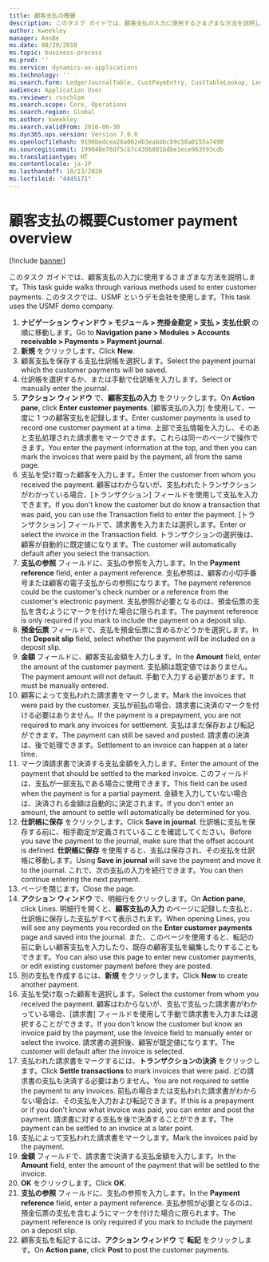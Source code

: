 ```yaml
---
title: 顧客支払の概要
description: このタスク ガイドでは、顧客支払の入力に使用するさまざまな方法を説明します。
author: kweekley
manager: AnnBe
ms.date: 08/29/2018
ms.topic: business-process
ms.prod: ''
ms.service: dynamics-ax-applications
ms.technology: ''
ms.search.form: LedgerJournalTable, CustPaymEntry, CustTableLookup, LedgerJournalTransCustPaym, CustOpenTrans, BankAccountTableLookUp
audience: Application User
ms.reviewer: roschlom
ms.search.scope: Core, Operations
ms.search.region: Global
ms.author: kweekley
ms.search.validFrom: 2016-06-30
ms.dyn365.ops.version: Version 7.0.0
ms.openlocfilehash: 9196bedcea26a0024b3eabbbcb9c58a0155a7490
ms.sourcegitcommit: 199848e78df5cb7c439b001bdbe1ece963593cdb
ms.translationtype: HT
ms.contentlocale: ja-JP
ms.lasthandoff: 10/13/2020
ms.locfileid: "4445171"
---
```

# <a name="customer-payment-overview"></a><span data-ttu-id="b6d54-103">顧客支払の概要</span><span class="sxs-lookup"><span data-stu-id="b6d54-103">Customer payment overview</span></span>

[!include [banner](../../includes/banner.md)]

<span data-ttu-id="b6d54-104">このタスク ガイドでは、顧客支払の入力に使用するさまざまな方法を説明します。</span><span class="sxs-lookup"><span data-stu-id="b6d54-104">This task guide walks through various methods used to enter customer payments.</span></span> <span data-ttu-id="b6d54-105">このタスクでは、USMF というデモ会社を使用します。</span><span class="sxs-lookup"><span data-stu-id="b6d54-105">This task uses the USMF demo company.</span></span>

1. <span data-ttu-id="b6d54-106">**ナビゲーション ウィンドウ > モジュール > 売掛金勘定 > 支払 > 支払仕訳** の順に移動します。</span><span class="sxs-lookup"><span data-stu-id="b6d54-106">Go to **Navigation pane > Modules > Accounts receivable > Payments > Payment journal**.</span></span>
2. <span data-ttu-id="b6d54-107">**新規** をクリックします。</span><span class="sxs-lookup"><span data-stu-id="b6d54-107">Click **New**.</span></span>
3. <span data-ttu-id="b6d54-108">顧客支払を保存する支払仕訳帳を選択します。</span><span class="sxs-lookup"><span data-stu-id="b6d54-108">Select the payment journal which the customer payments will be saved.</span></span>
4. <span data-ttu-id="b6d54-109">仕訳帳を選択するか、または手動で仕訳帳を入力します。</span><span class="sxs-lookup"><span data-stu-id="b6d54-109">Select or manually enter the journal.</span></span>
5. <span data-ttu-id="b6d54-110">**アクション ウィンドウ** で、**顧客支払の入力** をクリックします。</span><span class="sxs-lookup"><span data-stu-id="b6d54-110">On **Action pane**, click **Enter customer payments**.</span></span> <span data-ttu-id="b6d54-111">[顧客支払の入力] を使用して、一度に 1 つの顧客支払を記録します。</span><span class="sxs-lookup"><span data-stu-id="b6d54-111">Enter customer payments is used to record one customer payment at a time.</span></span> <span data-ttu-id="b6d54-112">上部で支払情報を入力し、そのあと支払処理された請求書をマークできます。これらは同一のページで操作できます。</span><span class="sxs-lookup"><span data-stu-id="b6d54-112">You enter the payment information at the top, and then you can mark the invoices that were paid by the payment, all from the same page.</span></span>  
6. <span data-ttu-id="b6d54-113">支払を受け取った顧客を入力します。</span><span class="sxs-lookup"><span data-stu-id="b6d54-113">Enter the customer from whom you received the payment.</span></span> <span data-ttu-id="b6d54-114">顧客はわからないが、支払われたトランザクションがわかっている場合、[トランザクション] フィールドを使用して支払を入力できます。</span><span class="sxs-lookup"><span data-stu-id="b6d54-114">If you don't know the customer but do know a transaction that was paid, you can use the Transaction field to enter the payment.</span></span> <span data-ttu-id="b6d54-115">[トランザクション] フィールドで、請求書を入力または選択します。</span><span class="sxs-lookup"><span data-stu-id="b6d54-115">Enter or select the invoice in the Transaction field.</span></span> <span data-ttu-id="b6d54-116">トランザクションの選択後は、顧客が自動的に既定値になります。</span><span class="sxs-lookup"><span data-stu-id="b6d54-116">The customer will automatically default after you select the transaction.</span></span>
7. <span data-ttu-id="b6d54-117">**支払の参照** フィールドに、支払の参照を入力します。</span><span class="sxs-lookup"><span data-stu-id="b6d54-117">In the **Payment reference** field, enter a payment reference.</span></span> <span data-ttu-id="b6d54-118">支払参照は、顧客の小切手番号または顧客の電子支払からの参照になります。</span><span class="sxs-lookup"><span data-stu-id="b6d54-118">The payment reference could be the customer's check number or a reference from the customer's electronic payment.</span></span> <span data-ttu-id="b6d54-119">支払参照が必要となるのは、預金伝票の支払を含むようにマークを付けた場合に限られます。</span><span class="sxs-lookup"><span data-stu-id="b6d54-119">The payment reference is only required if you mark to include the payment on a deposit slip.</span></span>  
8. <span data-ttu-id="b6d54-120">**預金伝票** フィールドで、支払を預金伝票に含めるかどうかを選択します。</span><span class="sxs-lookup"><span data-stu-id="b6d54-120">In the **Deposit slip** field, select whether the payment will be included on a deposit slip.</span></span> 
9. <span data-ttu-id="b6d54-121">**金額** フィールドに、顧客支払金額を入力します。</span><span class="sxs-lookup"><span data-stu-id="b6d54-121">In the **Amount** field, enter the amount of the customer payment.</span></span> <span data-ttu-id="b6d54-122">支払額は既定値ではありません。</span><span class="sxs-lookup"><span data-stu-id="b6d54-122">The payment amount will not default.</span></span> <span data-ttu-id="b6d54-123">手動で入力する必要があります。</span><span class="sxs-lookup"><span data-stu-id="b6d54-123">It must be manually entered.</span></span> 
10. <span data-ttu-id="b6d54-124">顧客によって支払われた請求書をマークします。</span><span class="sxs-lookup"><span data-stu-id="b6d54-124">Mark the invoices that were paid by the customer.</span></span> <span data-ttu-id="b6d54-125">支払が前払の場合、請求書に決済のマークを付ける必要はありません。</span><span class="sxs-lookup"><span data-stu-id="b6d54-125">If the payment is a prepayment, you are not required to mark any invoices for settlement.</span></span> <span data-ttu-id="b6d54-126">支払はまだ保存および転記ができます。</span><span class="sxs-lookup"><span data-stu-id="b6d54-126">The payment can still be saved and posted.</span></span> <span data-ttu-id="b6d54-127">請求書の決済は、後で処理できます。</span><span class="sxs-lookup"><span data-stu-id="b6d54-127">Settlement to an invoice can happen at a later time.</span></span>
11. <span data-ttu-id="b6d54-128">マーク済請求書で決済する支払金額を入力します。</span><span class="sxs-lookup"><span data-stu-id="b6d54-128">Enter the amount of the payment that should be settled to the marked invoice.</span></span> <span data-ttu-id="b6d54-129">このフィールドは、支払が一部支払である場合に使用できます。</span><span class="sxs-lookup"><span data-stu-id="b6d54-129">This field can be used when the payment is for a partial payment.</span></span> <span data-ttu-id="b6d54-130">金額を入力していない場合は、決済される金額は自動的に決定されます。</span><span class="sxs-lookup"><span data-stu-id="b6d54-130">If you don't enter an amount, the amount to settle will automatically be determined for you.</span></span>
12. <span data-ttu-id="b6d54-131">**仕訳帳に保存** をクリックします。</span><span class="sxs-lookup"><span data-stu-id="b6d54-131">Click **Save in journal**.</span></span> <span data-ttu-id="b6d54-132">仕訳帳に支払を保存する前に、相手勘定が定義されていることを確認してください。</span><span class="sxs-lookup"><span data-stu-id="b6d54-132">Before you save the payment to the journal, make sure that the offset account is defined.</span></span> <span data-ttu-id="b6d54-133">**仕訳帳に保存** を使用すると、支払は保存され、その支払を仕訳帳に移動します。</span><span class="sxs-lookup"><span data-stu-id="b6d54-133">Using **Save in journal** will save the payment and move it to the journal.</span></span> <span data-ttu-id="b6d54-134">これで、次の支払の入力を続行できます。</span><span class="sxs-lookup"><span data-stu-id="b6d54-134">You can then continue entering the next payment.</span></span>
13. <span data-ttu-id="b6d54-135">ページを閉じます。</span><span class="sxs-lookup"><span data-stu-id="b6d54-135">Close the page.</span></span>
14. <span data-ttu-id="b6d54-136">**アクション ウィンドウ** で、明細行をクリックします。</span><span class="sxs-lookup"><span data-stu-id="b6d54-136">On **Action pane**, click Lines.</span></span> <span data-ttu-id="b6d54-137">明細行を開くと、**顧客支払の入力** のページに記録した支払と、仕訳帳に保存した支払がすべて表示されます。</span><span class="sxs-lookup"><span data-stu-id="b6d54-137">When opening Lines, you will see any payments you recorded on the **Enter customer payments** page and saved into the journal.</span></span> <span data-ttu-id="b6d54-138">また、このページを使用すると、転記の前に新しい顧客支払を入力したり、既存の顧客支払を編集したりすることもできます。</span><span class="sxs-lookup"><span data-stu-id="b6d54-138">You can also use this page to enter new customer payments, or edit existing customer payment before they are posted.</span></span>
15. <span data-ttu-id="b6d54-139">別の支払を作成するには、**新規** をクリックします。</span><span class="sxs-lookup"><span data-stu-id="b6d54-139">Click **New** to create another payment.</span></span> 
16. <span data-ttu-id="b6d54-140">支払を受け取った顧客を選択します。</span><span class="sxs-lookup"><span data-stu-id="b6d54-140">Select the customer from whom you received the payment.</span></span> <span data-ttu-id="b6d54-141">顧客はわからないが、支払で支払った請求書がわかっている場合、[請求書] フィールドを使用して手動で請求書を入力または選択することができます。</span><span class="sxs-lookup"><span data-stu-id="b6d54-141">If you don't know the customer but know an invoice paid by the payment, use the Invoice field to manually enter or select the invoice.</span></span> <span data-ttu-id="b6d54-142">請求書の選択後、顧客が既定値になります。</span><span class="sxs-lookup"><span data-stu-id="b6d54-142">The customer will default after the invoice is selected.</span></span>  
17. <span data-ttu-id="b6d54-143">支払われた請求書をマークするには、**トランザクションの決済** をクリックします。</span><span class="sxs-lookup"><span data-stu-id="b6d54-143">Click **Settle transactions** to mark invoices that were paid.</span></span> <span data-ttu-id="b6d54-144">どの請求書の支払も決済する必要はありません。</span><span class="sxs-lookup"><span data-stu-id="b6d54-144">You are not required to settle the payment to any invoices.</span></span> <span data-ttu-id="b6d54-145">前払の場合または支払われた請求書がわからない場合は、その支払を入力および転記できます。</span><span class="sxs-lookup"><span data-stu-id="b6d54-145">If this is a prepayment or if you don't know what invoice was paid, you can enter and post the payment.</span></span> <span data-ttu-id="b6d54-146">請求書に対する支払を後で決済することができます。</span><span class="sxs-lookup"><span data-stu-id="b6d54-146">The payment can be settled to an invoice at a later point.</span></span>  
18. <span data-ttu-id="b6d54-147">支払によって支払われた請求書をマークします。</span><span class="sxs-lookup"><span data-stu-id="b6d54-147">Mark the invoices paid by the payment.</span></span> 
19. <span data-ttu-id="b6d54-148">**金額** フィールドで、請求書で決済する支払金額を入力します。</span><span class="sxs-lookup"><span data-stu-id="b6d54-148">In the **Amount** field, enter the amount of the payment that will be settled to the invoice.</span></span>
20. <span data-ttu-id="b6d54-149">**OK** をクリックします。</span><span class="sxs-lookup"><span data-stu-id="b6d54-149">Click **OK**.</span></span>
21. <span data-ttu-id="b6d54-150">**支払の参照** フィールドに、支払の参照を入力します。</span><span class="sxs-lookup"><span data-stu-id="b6d54-150">In the **Payment reference** field, enter a payment reference.</span></span> <span data-ttu-id="b6d54-151">支払参照が必要となるのは、預金伝票の支払を含むようにマークを付けた場合に限られます。</span><span class="sxs-lookup"><span data-stu-id="b6d54-151">The payment reference is only required if you mark to include the payment on a deposit slip.</span></span>  
22. <span data-ttu-id="b6d54-152">顧客支払を転記するには、**アクション ウィンドウ** で **転記** をクリックします。</span><span class="sxs-lookup"><span data-stu-id="b6d54-152">On **Action pane**, click **Post** to post the customer payments.</span></span> 

